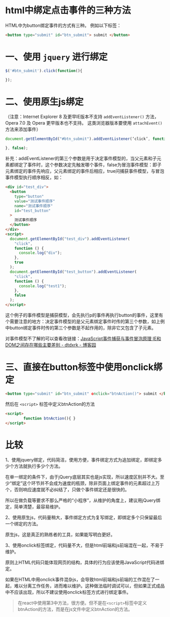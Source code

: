 # html中绑定点击事件的三种方法

HTML中为button绑定事件的方式有三种。
例如以下标签：

```html
<button type="submit" id="btn_submit"> submit </button>
```

# 一、使用 `jquery` 进行绑定

```js
$('#btn_submit').click(function(){

});
```

# 二、使用原生js绑定

（注意：Internet Explorer 8 及更早IE版本不支持 `addEventListener()` 方法，Opera 7.0 及 Opera 更早版本也不支持。 这类浏览器版本要使用 `attachEvent()` 方法来添加事件）

```js
document.getElementById("#btn_submit").addEventListener(‘click’, function(){

}, false);
```

补充：addEventListener的第三个参数是用于决定事件模型的，当父元素和子元素都绑定了事件时，这个参数决定先触发哪个事件，false为冒泡事件模型：即子元素绑定的事件先响应，父元素绑定的事件后相应，true问捕获事件模型，与冒泡事件模型执行顺序相反，如：

```html
<div id="test_div">
  <button
    type="button"
    value="测试事件顺序"
    name="测试事件顺序"
    id="test_button"
  >
    测试事件顺序
  </button>
</div>
<script>
  document.getElementById("test_div").addEventListener(
    "click",
    function () {
      console.log("div");
    },
    true
  );
  document.getElementById("test_button").addEventListener(
    "click",
    function () {
      console.log("test1");
    },
    false
  );
</script>
```

这个例子的事件模型是捕获模型，会先执行p的事件再执行button的事件，这里有个需要注意的地方：决定事件模型的是父元素绑定事件时传的第三个参数，如上例中button绑定事件时传的第三个参数是不起作用的，除非它又包含了子元素。

对事件模型不了解的可以查看改链接：[JavaScript事件捕获与事件冒泡原理 IE和DOM之间存在哪些主要差别 - dtdxrk - 博客园](https://www.cnblogs.com/dtdxrk/archive/2012/06/28/2567132.html)

# 三、直接在button标签中使用onclick绑定

```html
<button type="submit" id="btn_submit" οnclick="btnAction()"> submit </button>
```

然后在 `<script>` 标签中定义btnAction的方法

```html
<script>
        function btnAction(){ }
</script>
```

# 比较

1、使用jquery绑定，代码简洁，使用方便，事件绑定方式为追加绑定，即绑定多少个方法就执行多少个方法。

在单一绑定的条件下，由于jQuery底层其实也是js实现，所以速度区别并不大。至少“绑定”这个环节并不会成为速度的瓶颈，除非页面上绑定事件的元素超过上万个，否则响应速度就不必纠结了，只做个事件绑定还是很快的。

所以在做负载等要求不那么严格的“小程序”，从维护的角度上，建议用jQuery绑定，简单清楚，最容易维护。

2、使用原生js，代码量稍大，事件绑定方式为复写绑定，即绑定多个只保留最后一个绑定的方法。

原生js，这是真正的熟练者的工具，如果能写明白更好。

3、使用onclick标签绑定，代码量不大，但是html前端和js前端混在一起，不易于维护。

原则上HTML代码只能体现网页的结构，具体的行为应该使用JavaScript代码进绑定。

如果在HTML中用onclick事件混杂js，会导致html前端和js前端的工作混在了一起，难以分离工作任务，进而难以维护。这种做法临时调试可以，但如果正式成品中不应该出现，所以不建议使用onclick标签方式进行绑定事件。

> 在react中使用第3中方法，很方便。但不是在`<script>`标签中定义btnAction的方法，而是在js文件中定义btnAction的方法。
